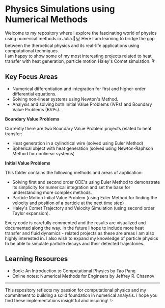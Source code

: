 # Physics Simulations using Numerical Methods
 Welcome to my repository where I explore the fascinating world of physics using numerical methods in Julia.🌠💻
 Here I am learning to bridge the gap between the theroetical physics and its real-life applications using computational techniques.  
 I am happy to show some of my most interesting projects related to heat transfer with heat generation, particle motion Haley's Comet simulation. 💗

 ## Key Focus Areas 
 - Numerical differentiation and integration for first and higher-order differential equations.
 - Solving non-linear systems using Newton's Method.
 - Analysis and solving both Initial Value Problems (IVPs) and Boundary Value Problems (BVPs).
 
 **Boundary Value Problems**
 
 Currently there are two Boundary Value Problem projects related to heat transfer:
 - Heat generation in a cylindrical wire (solved using Euler Method)
 - Spherical object with heat generation (solved using Newton-Raphson Method for nonlinear systems)

 **Initial Value Problems**
 
 This folder contains the following methods and areas of application:
 - Solving first and second order ODE's using Euler Method to demonstrate its simplicity for numerical integration and set the base for understanding more complex methods.
 - Particle Motion Initial Value Problem (using Euler Method for finding the velocity and position of a particle at the next time step)
 - Haley's Comet Trajectory and Velocity Simulation (using second order Taylor expansion).

Every code is carefully commented and the results are visualized and documented along the way.
In the future I hope to include more heat transfer and fluid dynamics - related projects as these are areas I am also highly interested in. I also wish to expand my knowledge of particle physics to be able to simulate particle decays and their detected trajectories.

## Learning Resources 
- Book: An Introduction to Computational Physics by Tao Pang
- Online notes: Numerical Methods for Engineers by Jeffrey R. Chasnov

-------------------------------------------------------------------------------------------------------------------------------------
This repository reflects my passion for computational physics and my commitment to building a solid foundation in numerical analysis.
I hope you find these implementations insightful and inspiring! ✨
 
 
